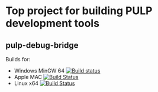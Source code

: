 # Top project for building PULP development tools

## pulp-debug-bridge

Builds for:

- Windows MinGW 64 [![Build status](https://ci.appveyor.com/api/projects/status/030a1xv6ta6vklop?svg=true)](https://ci.appveyor.com/project/sousoux/pulp-tools)
- Apple MAC [![Build Status](https://travis-ci.com/GreenWaves-Technologies/pulp_tools.svg?branch=master)](https://travis-ci.com/GreenWaves-Technologies/pulp_tools)
- Linux x64 [![Build Status](https://travis-ci.com/GreenWaves-Technologies/pulp_tools.svg?branch=master)](https://travis-ci.com/GreenWaves-Technologies/pulp_tools)

